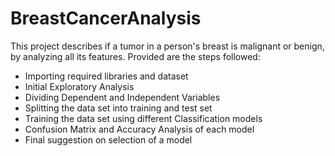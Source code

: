 # BreastCancerAnalysis
This project describes if a tumor in a person's breast is malignant or benign, by analyzing all its features.
Provided are the steps followed:
- Importing required libraries and dataset
- Initial Exploratory Analysis
- Dividing Dependent and Independent Variables
- Splitting the data set into training and test set
- Training the data set using different Classification models
- Confusion Matrix and Accuracy Analysis of each model
- Final suggestion on selection of a model
